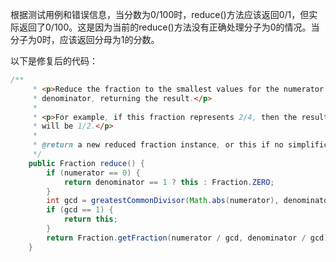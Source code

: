 根据测试用例和错误信息，当分数为0/100时，reduce()方法应该返回0/1，但实际返回了0/100。这是因为当前的reduce()方法没有正确处理分子为0的情况。当分子为0时，应该返回分母为1的分数。

以下是修复后的代码：

```java
/**
     * <p>Reduce the fraction to the smallest values for the numerator and
     * denominator, returning the result.</p>
     * 
     * <p>For example, if this fraction represents 2/4, then the result
     * will be 1/2.</p>
     *
     * @return a new reduced fraction instance, or this if no simplification possible
     */
    public Fraction reduce() {
        if (numerator == 0) {
            return denominator == 1 ? this : Fraction.ZERO;
        }
        int gcd = greatestCommonDivisor(Math.abs(numerator), denominator);
        if (gcd == 1) {
            return this;
        }
        return Fraction.getFraction(numerator / gcd, denominator / gcd);
    }
```